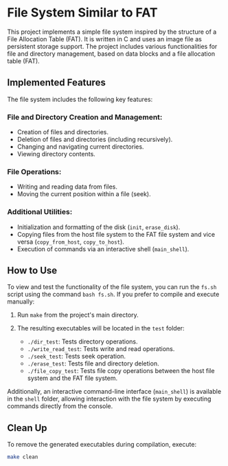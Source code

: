 # File System Similar to FAT

This project implements a simple file system inspired by the structure of a File Allocation Table (FAT). It is written in C and uses an image file as persistent storage support. The project includes various functionalities for file and directory management, based on data blocks and a file allocation table (FAT).

## Implemented Features

The file system includes the following key features:

### File and Directory Creation and Management:

- Creation of files and directories.
- Deletion of files and directories (including recursively).
- Changing and navigating current directories.
- Viewing directory contents.

### File Operations:

- Writing and reading data from files.
- Moving the current position within a file (seek).

### Additional Utilities:

- Initialization and formatting of the disk (`init`, `erase_disk`).
- Copying files from the host file system to the FAT file system and vice versa (`copy_from_host`, `copy_to_host`).
- Execution of commands via an interactive shell (`main_shell`).

## How to Use

To view and test the functionality of the file system, you can run the `fs.sh` script using the command 
`bash fs.sh`. If you prefer to compile and execute manually:

1. Run `make` from the project's main directory.
2. The resulting executables will be located in the `test` folder:

   - `./dir_test`: Tests directory operations.
   - `./write_read_test`: Tests write and read operations.
   - `./seek_test`: Tests seek operation.
   - `./erase_test`: Tests file and directory deletion.
   - `./file_copy_test`: Tests file copy operations between the host file system and the FAT file system.

Additionally, an interactive command-line interface (`main_shell`) is available in the `shell` folder, allowing interaction with the file system by executing commands directly from the console.

## Clean Up

To remove the generated executables during compilation, execute:

```bash
make clean
```

